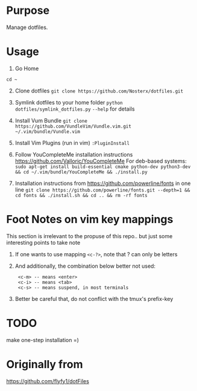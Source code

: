 # Purpose
Manage dotfiles.

# Usage
1. Go Home

`cd ~`

2. Clone dotfiles
`git clone https://github.com/Nosterx/dotfiles.git`

3. Symlink dotfiles to your home folder
`python dotfiles/symlink_dotfiles.py` `--help` for details

4. Install Vum Bundle
`git clone https://github.com/VundleVim/Vundle.vim.git ~/.vim/bundle/Vundle.vim`

5. Install Vim Plugins (run in vim)
`:PluginInstall`

6. Follow YouCompleteMe installation instructions https://github.com/Valloric/YouCompleteMe
For deb-based systems:
`sudo apt-get install build-essential cmake python-dev python3-dev && cd ~/.vim/bundle/YouCompleteMe && ./install.py`

7. Installation instructions from https://github.com/powerline/fonts in one line
`git clone https://github.com/powerline/fonts.git --depth=1 && cd fonts && ./install.sh && cd .. && rm -rf fonts`


# Foot Notes on vim key mappings
This section is irrelevant to the propuse of this repo.. but just some interesting points to take note

1. If one wants to use mapping `<c-?>`, note that ? can only be letters
2. And additionally, the combination below better not used:

        <c-m> -- means <enter>
        <c-i> -- means <tab>
        <c-s> -- means suspend, in most terminals

3. Better be careful that, do not conflict with the tmux's prefix-key

# TODO
make one-step installation =)


# Originally from
https://github.com/flyfy1/dotFiles
